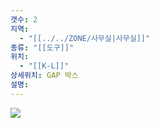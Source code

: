 ```yaml
---
갯수: 2
지역:
  - "[[../../ZONE/사무실|사무실]]"
종류: "[[도구]]"
위치:
  - "[[K-L]]"
상세위치: GAP 박스
설명:
---
```

![](http://192.168.50.22/devices/240821_IMG_0019.jpg)
